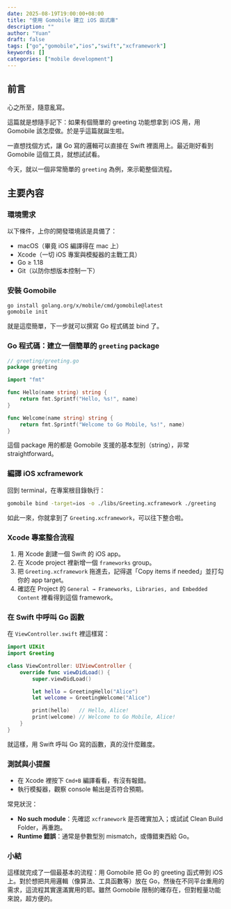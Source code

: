 ```yaml
---
date: 2025-08-19T19:00:00+08:00
title: "使用 Gomobile 建立 iOS 函式庫"
description: ""
author: "Yuan"
draft: false
tags: ["go","gomobile","ios","swift","xcframework"]
keywords: []
categories: ["mobile development"]
---
```


## 前言

心之所至，隨意亂寫。

這篇就是想隨手記下：如果有個簡單的 greeting 功能想拿到 iOS 用，用 Gomobile 該怎麼做。於是乎這篇就誕生啦。

<!--more-->

一直想找個方式，讓 Go 寫的邏輯可以直接在 Swift 裡面用上。最近剛好看到 Gomobile 這個工具，就想試試看。

今天，就以一個非常簡單的 `greeting` 為例，來示範整個流程。

## 主要內容

### 環境需求

以下條件，上你的開發環境該是具備了：

* macOS（畢竟 iOS 編譯得在 mac 上）
* Xcode（一切 iOS 專案與模擬器的主戰工具）
* Go ≥ 1.18
* Git（以防你想版本控制一下）

### 安裝 Gomobile

```bash
go install golang.org/x/mobile/cmd/gomobile@latest
gomobile init
```

就是這麼簡單，下一步就可以撰寫 Go 程式碼並 bind 了。

### Go 程式碼：建立一個簡單的 `greeting` package

```go
// greeting/greeting.go
package greeting

import "fmt"

func Hello(name string) string {
    return fmt.Sprintf("Hello, %s!", name)
}

func Welcome(name string) string {
    return fmt.Sprintf("Welcome to Go Mobile, %s!", name)
}
```

這個 package 用的都是 Gomobile 支援的基本型別（string），非常 straightforward。

### 編譯 iOS xcframework

回到 terminal，在專案根目錄執行：

```bash
gomobile bind -target=ios -o ./libs/Greeting.xcframework ./greeting
```

如此一來，你就拿到了 `Greeting.xcframework`，可以往下整合啦。

### Xcode 專案整合流程

1. 用 Xcode 創建一個 Swift 的 iOS app。
2. 在 Xcode project 裡新增一個 `frameworks` group。
3. 把 `Greeting.xcframework` 拖進去，記得選「Copy items if needed」並打勾你的 app target。
4. 確認在 Project 的 `General → Frameworks, Libraries, and Embedded Content` 裡看得到這個 framework。

### 在 Swift 中呼叫 Go 函數

在 `ViewController.swift` 裡這樣寫：

```swift
import UIKit
import Greeting

class ViewController: UIViewController {
    override func viewDidLoad() {
        super.viewDidLoad()

        let hello = GreetingHello("Alice")
        let welcome = GreetingWelcome("Alice")

        print(hello)   // Hello, Alice!
        print(welcome) // Welcome to Go Mobile, Alice!
    }
}
```

就這樣，用 Swift 呼叫 Go 寫的函數，真的沒什麼難度。

### 測試與小提醒

* 在 Xcode 裡按下 `Cmd+B` 編譯看看，有沒有報錯。
* 執行模擬器，觀察 console 輸出是否符合預期。

常見狀況：

* **No such module**：先確認 `xcframework` 是否確實加入；或試試 Clean Build Folder，再重跑。
* **Runtime 錯誤**：通常是參數型別 mismatch，或傳錯東西給 Go。

### 小結

這樣就完成了一個最基本的流程：用 Gomobile 把 Go 的 greeting 函式帶到 iOS 上。對於想把共用邏輯（像算法、工具函數等）放在 Go，然後在不同平台重用的需求，這流程其實還滿實用的耶。雖然 Gomobile 限制的確存在，但對輕量功能來說，超方便的。